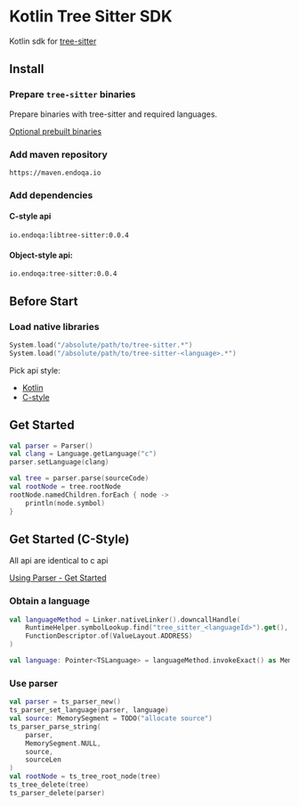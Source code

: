 # Kotlin Tree Sitter SDK

Kotlin sdk for [tree-sitter](https://tree-sitter.github.io/tree-sitter/)

## Install

### Prepare `tree-sitter` binaries

Prepare binaries with tree-sitter and required languages.

[Optional prebuilt binaries](https://github.com/Endoqa/tree-sitter-prebuilt)

### Add maven repository

```
https://maven.endoqa.io
```

### Add dependencies

#### C-style api

```
io.endoqa:libtree-sitter:0.0.4
```

#### Object-style api:

```
io.endoqa:tree-sitter:0.0.4
```

## Before Start

### Load native libraries

```kotlin
System.load("/absolute/path/to/tree-sitter.*")
System.load("/absolute/path/to/tree-sitter-<language>.*")
```

Pick api style:

- [Kotlin](#get-started)
- [C-style](#get-started-c-style)

## Get Started

```kotlin
val parser = Parser()
val clang = Language.getLanguage("c")
parser.setLanguage(clang)

val tree = parser.parse(sourceCode)
val rootNode = tree.rootNode
rootNode.namedChildren.forEach { node ->
    println(node.symbol)
}
```

## Get Started (C-Style)

All api are identical to c api

[Using Parser - Get Started](https://tree-sitter.github.io/tree-sitter/using-parsers)

### Obtain a language

```kotlin
val languageMethod = Linker.nativeLinker().downcallHandle(
    RuntimeHelper.symbolLookup.find("tree_sitter_<languageId>").get(),
    FunctionDescriptor.of(ValueLayout.ADDRESS)
)

val language: Pointer<TSLanguage> = languageMethod.invokeExact() as MemorySegment
```

### Use parser

```kotlin
val parser = ts_parser_new()
ts_parser_set_language(parser, language)
val source: MemorySegment = TODO("allocate source")
ts_parser_parse_string(
    parser,
    MemorySegment.NULL,
    source,
    sourceLen
)
val rootNode = ts_tree_root_node(tree)
ts_tree_delete(tree)
ts_parser_delete(parser)
```


